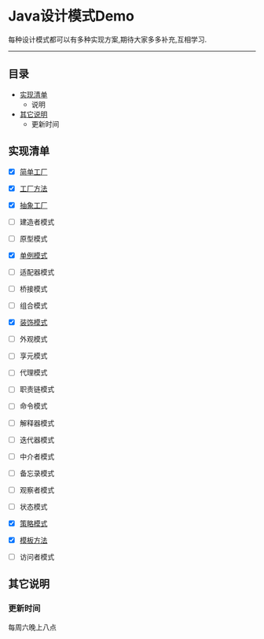 Java设计模式Demo 
===========================
每种设计模式都可以有多种实现方案,期待大家多多补充,互相学习.
****
## 目录
* [实现清单](#实现清单)
    * 说明
* [其它说明](#其它说明)
    * 更新时间

实现清单
------

- [x] [简单工厂](src/main/java/factory/SimpleFactory.MD)
- [x] [工厂方法](src/main/java/factory/SimpleFactory.MD)
- [x] [抽象工厂](src/main/java/factory/SimpleFactory.MD)
- [ ] 建造者模式
- [ ] 原型模式
- [x] [单例模式](src/main/java/singleton/Singleton.MD)
- [ ] 适配器模式
- [ ] 桥接模式
- [ ] 组合模式
- [x] [装饰模式](src/main/java/decorator/Decorator.MD)
- [ ] 外观模式
- [ ] 享元模式
- [ ] 代理模式
- [ ] 职责链模式
- [ ] 命令模式
- [ ] 解释器模式
- [ ] 迭代器模式
- [ ] 中介者模式
- [ ] 备忘录模式
- [ ] 观察者模式
- [ ] 状态模式
- [x] [策略模式](src/main/java/strategy/Strategy.MD)
- [x] [模板方法](src/main/java/templatemethod/TemplateMethod.MD)
- [ ] 访问者模式


其它说明
------
### 更新时间
每周六晚上八点

